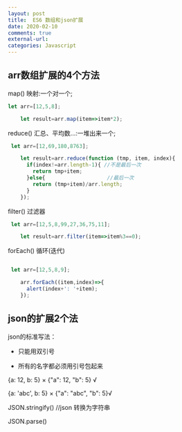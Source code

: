 ```yaml
---
layout: post
title:  ES6 数组和json扩展
date: 2020-02-10
comments: true
external-url:
categories: Javascript
---
```


## arr数组扩展的4个方法

map() 映射:一个对一个;

~~~js
let arr=[12,5,8];

    let result=arr.map(item=>item*2);
~~~

reduce() 汇总、平均数...:一堆出来一个;

~~~js
 let arr=[12,69,180,8763];

    let result=arr.reduce(function (tmp, item, index){
      if(index!=arr.length-1){ //不是最后一次
        return tmp+item;
      }else{                    //最后一次
        return (tmp+item)/arr.length;
      }
    });
~~~

filter() 过滤器

~~~js
 let arr=[12,5,8,99,27,36,75,11];

    let result=arr.filter(item=>item%3==0);
~~~

forEach() 循环(迭代)

~~~js

 let arr=[12,5,8,9];

    arr.forEach((item,index)=>{
      alert(index+': '+item);
    });
~~~


## json的扩展2个法 


json的标准写法：

- 只能用双引号

- 所有的名字都必须用引号包起来

{a: 12, b: 5}       ×
{"a": 12, "b": 5}   √

{a: 'abc', b: 5}    ×
{"a": "abc", "b": 5}√


JSON.stringify() //json 转换为字符串

JSON.parse() 





